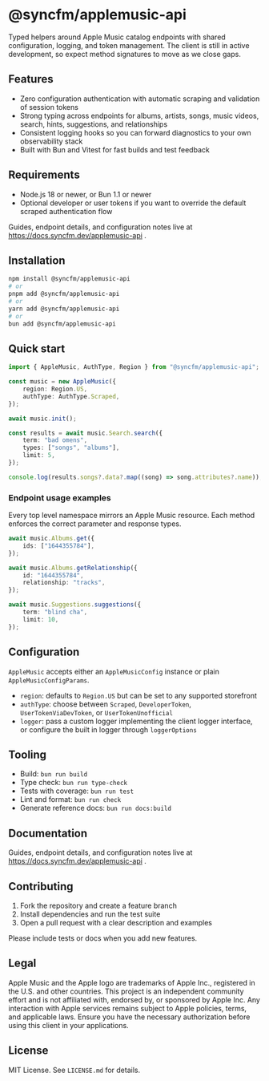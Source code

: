 # @syncfm/applemusic-api

Typed helpers around Apple Music catalog endpoints with shared configuration, logging, and token management. The client is still in active development, so expect method signatures to move as we close gaps.

## Features

- Zero configuration authentication with automatic scraping and validation of session tokens
- Strong typing across endpoints for albums, artists, songs, music videos, search, hints, suggestions, and relationships
- Consistent logging hooks so you can forward diagnostics to your own observability stack
- Built with Bun and Vitest for fast builds and test feedback

## Requirements

- Node.js 18 or newer, or Bun 1.1 or newer
- Optional developer or user tokens if you want to override the default scraped authentication flow


Guides, endpoint details, and configuration notes live at https://docs.syncfm.dev/applemusic-api .

## Installation

```bash
npm install @syncfm/applemusic-api
# or
pnpm add @syncfm/applemusic-api
# or
yarn add @syncfm/applemusic-api
# or
bun add @syncfm/applemusic-api
```

## Quick start

```ts
import { AppleMusic, AuthType, Region } from "@syncfm/applemusic-api";

const music = new AppleMusic({
	region: Region.US,
	authType: AuthType.Scraped,
});

await music.init();

const results = await music.Search.search({
	term: "bad omens",
	types: ["songs", "albums"],
	limit: 5,
});

console.log(results.songs?.data?.map((song) => song.attributes?.name));
```

### Endpoint usage examples

Every top level namespace mirrors an Apple Music resource. Each method enforces the correct parameter and response types.

```ts
await music.Albums.get({
	ids: ["1644355784"],
});

await music.Albums.getRelationship({
	id: "1644355784",
	relationship: "tracks",
});

await music.Suggestions.suggestions({
	term: "blind cha",
	limit: 10,
});
```

## Configuration

`AppleMusic` accepts either an `AppleMusicConfig` instance or plain `AppleMusicConfigParams`.

- `region`: defaults to `Region.US` but can be set to any supported storefront
- `authType`: choose between `Scraped`, `DeveloperToken`, `UserTokenViaDevToken`, or `UserTokenUnofficial`
- `logger`: pass a custom logger implementing the client logger interface, or configure the built in logger through `loggerOptions`


## Tooling

- Build: `bun run build`
- Type check: `bun run type-check`
- Tests with coverage: `bun run test`
- Lint and format: `bun run check`
- Generate reference docs: `bun run docs:build`

## Documentation

Guides, endpoint details, and configuration notes live at https://docs.syncfm.dev/applemusic-api .

## Contributing

1. Fork the repository and create a feature branch
2. Install dependencies and run the test suite
3. Open a pull request with a clear description and examples

Please include tests or docs when you add new features.

## Legal

Apple Music and the Apple logo are trademarks of Apple Inc., registered in the U.S. and other countries. This project is an independent community effort and is not affiliated with, endorsed by, or sponsored by Apple Inc. Any interaction with Apple services remains subject to Apple policies, terms, and applicable laws. Ensure you have the necessary authorization before using this client in your applications.

## License

MIT License. See `LICENSE.md` for details.
